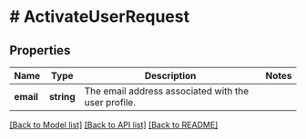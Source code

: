 # # ActivateUserRequest

## Properties

Name | Type | Description | Notes
------------ | ------------- | ------------- | -------------
**email** | **string** | The email address associated with the user profile. | 

[[Back to Model list]](../../README.md#documentation-for-models) [[Back to API list]](../../README.md#documentation-for-api-endpoints) [[Back to README]](../../README.md)


